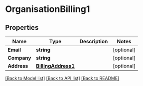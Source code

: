 # OrganisationBilling1

## Properties

Name | Type | Description | Notes
------------ | ------------- | ------------- | -------------
**Email** | **string** |  | [optional] 
**Company** | **string** |  | [optional] 
**Address** | [**BillingAddress1**](Billing_address_1.md) |  | [optional] 

[[Back to Model list]](../README.md#documentation-for-models) [[Back to API list]](../README.md#documentation-for-api-endpoints) [[Back to README]](../README.md)


